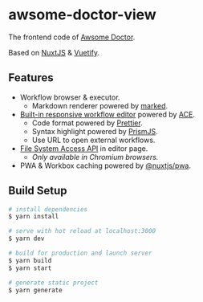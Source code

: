 # awsome-doctor-view

The frontend code of [Awsome Doctor](https://discretetom.github.io/awsome-doctor/).

Based on [NuxtJS](https://nuxtjs.org/) & [Vuetify](https://vuetifyjs.com/en/).

## Features

- Workflow browser & executor.
  - Markdown renderer powered by [marked](https://github.com/markedjs/marked).
- [Built-in responsive workflow editor](https://discretetom.github.io/awsome-doctor/editor) powered by [ACE](https://github.com/ajaxorg/ace).
  - Code format powered by [Prettier](https://prettier.io/).
  - Syntax highlight powered by [PrismJS](https://prismjs.com/).
  - Use URL to open external workflows.
- [File System Access API](https://web.dev/file-system-access/) in editor page.
  - _Only available in Chromium browsers._
- PWA & Workbox caching powered by [@nuxtjs/pwa](https://pwa.nuxtjs.org/).

## Build Setup

```bash
# install dependencies
$ yarn install

# serve with hot reload at localhost:3000
$ yarn dev

# build for production and launch server
$ yarn build
$ yarn start

# generate static project
$ yarn generate
```
